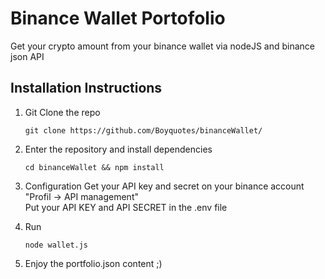 # Binance Wallet Portofolio    

Get your crypto amount from your binance wallet via nodeJS and binance json API    

## Installation Instructions    


1. Git Clone the repo    
    ```
    git clone https://github.com/Boyquotes/binanceWallet/
    ```

1. Enter the repository and install dependencies

    ```
    cd binanceWallet && npm install
    ```

1. Configuration
    Get your API key and secret on your binance account "Profil -> API management"    
    Put your API KEY and API SECRET in the .env file    

1. Run    

    ```
    node wallet.js
    ```
1. Enjoy the portfolio.json content ;)
